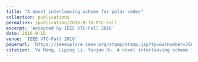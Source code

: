 ```yaml
---
title: "A novel interleaving scheme for polar codes"
collection: publications
permalink: /publication/2016-9-18-VTC-Fall
excerpt: 'Accepted by IEEE VTC-Fall 2016'
date: 2016-9-18
venue: 'IEEE VTC-Fall 2016'
paperurl: 'https://ieeexplore.ieee.org/stamp/stamp.jsp?tp=&arnumber=7880865'
citation: 'Ya Meng, Liping Li, Yanjun Hu. A novel interleaving scheme for polar codes[C]. in Proc. IEEE Vehicular Technology Conference Fall (VTC-Fall), Sep. 2016.'
---
```


